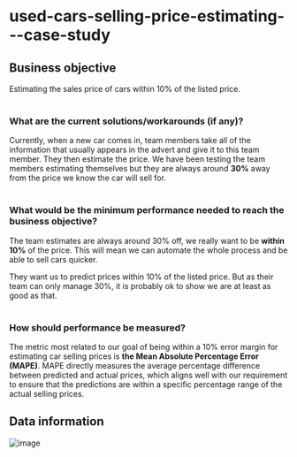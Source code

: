 # used-cars-selling-price-estimating---case-study

## Business objective
Estimating the sales price of cars within 10% of the listed price.
<br><br>

### **What are the current solutions/workarounds (if any)?**

Currently, when a new car comes in, team members take all of the information that usually appears in the advert and give it to this team member. They then estimate the price. We have been testing the team members estimating themselves but they are always around **30%** away from the price we know the car will sell for. 
<br><br>

### **What would be the minimum performance needed to reach the business objective?**

The team estimates are always around 30% off, we really want to be **within 10%** of the price. This will mean we can automate the whole process and be able to sell cars quicker.

They want us to predict prices within 10% of the listed price. But as their team can only manage 30%, it is probably ok to show we are at least as good as that.
<br><br>

### **How should performance be measured?**

The metric most related to our goal of being within a 10% error margin for estimating car selling prices is **the Mean Absolute Percentage Error (MAPE)**. MAPE directly measures the average percentage difference between predicted and actual prices, which aligns well with our requirement to ensure that the predictions are within a specific percentage range of the actual selling prices.


## Data information
![image](https://github.com/user-attachments/assets/6edfb661-52c4-4ef5-97a1-994ea2699c21)
